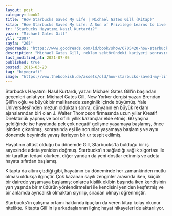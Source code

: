 ```yaml
---
layout: post  
category: book2  
title: "How Starbucks Saved My Life | Michael Gates Gill (Kitap)"  
kitap: "How Starbucks Saved My Life: A Son of Privilege Learns to Live Like Everyone Else"  
tr: "Starbucks Hayatımı Nasıl Kurtardı?"  
yazar: "Michael Gates Gill"  
yil: "2007"  
sayfa: "265"  
goodreads: "https://www.goodreads.com/id/book/show/6705420-how-starbucks-saved-my-life"
description: "Michael Gates Gill, reklam sektöründeki kariyeri sonrasında Starbucks'ta nasıl çalışmaya başladığını ve yaşadıklarını anlatıyor."
last_modified_at: 2021-07-05
published: true
posted: 2016-03-23
tag: "biyografi"
image: "https://www.thebookish.de/assets/old/how-starbucks-saved-my-life.jpg"
---
```


Starbucks Hayatımı Nasıl Kurtardı, yazarı Michael Gates Gill'in başından geçenleri anlatıyor. Michael Gates Gill, New Yorker dergisi yazarı Brendan Gill'in oğlu ve büyük bir malikanede zenginlik içinde büyümüş. Yale Üniversitesi'nden mezun olduktan sonra, dünyanın en büyük reklam ajanslarından biri olan J. Walter Thompson firmasında uzun yıllar Kreatif Direktörlük yapmış ve bol sıfırlı yıllık kazançlar elde etmiş. 60 yaşına geldiğinde ise hayatında pek çok negatif gelişme yaşamaya başlamış, önce işinden çıkarılmış, sonrasında eşi ile sorunlar yaşamaya başlamış ve aynı dönemde beyninde yavaş ilerleyen bir ur tespit edilmiş.    
  
Hayatının altüst olduğu bu dönemde Gill, Starbucks'ta bulduğu bir iş sayesinde adeta yeniden doğmuş. Starbucks'in sağladığı sağlık sigortası ile bir taraftan tedavi olurken, diğer yandan da yeni dostlar edinmiş ve adeta hayata sıfırdan başlamış.   
  
Kitapta da altını çizdiği gibi, hayatının bu döneminde her zamankinden mutlu olması oldukça ilginçtir. Çok kazanan sayılı zenginler arasında iken, küçük bir dairede yaşamaya başlamış; onlarca kişilik ekibin başında iken kendisinin yarı yaşında bir müdürün yönlendirmeleri ile kendisini yeniden keşfetmiş ve bir anlamda ayrıcalıklı olmaktan sıyrılıp, sıradan olmayı öğrenmiştir. 

Starbucks'in çalışma ortamı hakkında ipuçları da veren kitap kolay okunur nitelikte. Kitapta Gill'in iş arkadaşlarının ilginç hayat hikayeleri de aktarılıyor.  
